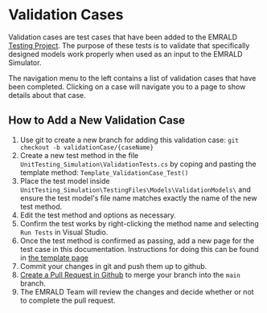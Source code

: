 # Validation Cases

Validation cases are test cases that have been added to the EMRALD [Testing Project](https://github.com/idaholab/EMRALD/tree/main/UnitTesting_Simulation).  The purpose of these tests is to validate that specifically designed models work properly when used as an input to the EMRALD Simulator.

The navigation menu to the left contains a list of validation cases that have been completed.  Clicking on a case will navigate you to a page to show details about that case.

## How to Add a New Validation Case
1. Use git to create a new branch for adding this validation case: `git checkout -b validationCase/{caseName}`
1. Create a new test method in the file `UnitTesting_Simulation\ValidationTests.cs` by coping and pasting the template method: `Template_ValidationCase_Test()`
1. Place the test model inside `UnitTesting_Simulation\TestingFiles\Models\ValidationModels\` and ensure the test model's file name matches exactly the name of the new test method.
1. Edit the test method and options as necessary.
1. Confirm the test works by right-clicking the method name and selecting `Run Tests` in Visual Studio.
1. Once the test method is confirmed as passing, add a new page for the test case in this documentation. Instructions for doing this can be found in [the template page](./cases/template)
1. Commit your changes in git and push them up to github.
1. [Create a Pull Request in Github](https://github.com/idaholab/EMRALD/compare) to merge your branch into the `main` branch.
1. The EMRALD Team will review the changes and decide whether or not to complete the pull request.


<!--Copyright 2021 Battelle Energy Alliance-->
